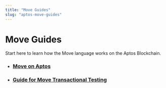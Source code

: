 ```yaml
---
title: "Move Guides"
slug: "aptos-move-guides"
---
```


# Move Guides

Start here to learn how the Move language works on the Aptos Blockchain. 

- ### [Move on Aptos](move-on-aptos.md)

- ### [Guide for Move Transactional Testing](./guide-move-transactional-testing.md)

